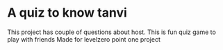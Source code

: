 # A quiz to know tanvi

This project has couple of questions about host. 
This is fun quiz game to play with friends
Made for levelzero point one project